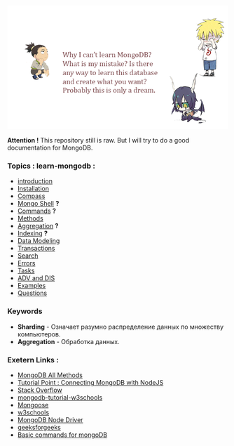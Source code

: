 ![image](public/img/drawing.png)

**Attention !** This repository still is raw. But I will try to do a good documentation for MongoDB.

### Topics : learn-mongodb :
* [introduction](docs/INTRO.md)
* [Installation](docs/INSTALL.md)
* [Compass](docs/COMPASS.md)
* [Mongo Shell](docs/MONGO.md) **?**
* [Commands](docs/COMMANDS.md) **?**
* [Methods](docs/METHODS.md)
* [Aggregation](docs/AGGREGATION.md) **?**
* [Indexing](#) **?**
* [Data Modeling](docs/DATA_MODELING.md)
* [Transactions](#)
* [Search](#)
* [Errors](docs//ERORRS.md)
* [Tasks](docs/TASKS.md)
* [ADV and DIS](docs/ADV&&DIS.md)
* [Examples](docs/EXAMPLES.md)
* [Questions](docs/QUESTIONS.md)

### Keywords
* **Sharding** -  Означает разумно распределение данных по множеству компьютеров.
* **Aggregation** - Обработка данных.

### Exetern Links :
* [MongoDB All Methods](https://www.mongodb.com/docs/v4.2/reference/method/db.collection.update/#db.collection.update)
* [Tutorial Point : Connecting MongoDB with NodeJS](https://www.tutorialspoint.com/connecting-mongodb-with-nodejs)
* [Stack Overflow](https://stackoverflow.com/tags/mongodb/info)
* [mongodb-tutorial-w3schools](https://www.w3schools.blog/mongodb-tutorial)
* [Mongoose](https://mongoosejs.com/)
* [w3schools](https://www.w3schools.com/nodejs/nodejs_mongodb_create_db.asp)
* [MongoDB Node Driver](https://docs.mongodb.com/drivers/node/current/)
* [geeksforgeeks](https://www.geeksforgeeks.org/native-mongodb-driver-for-node-js/)
* [Basic commands for mongoDB](https://blog.e-zest.com/basic-commands-for-mongodb)

